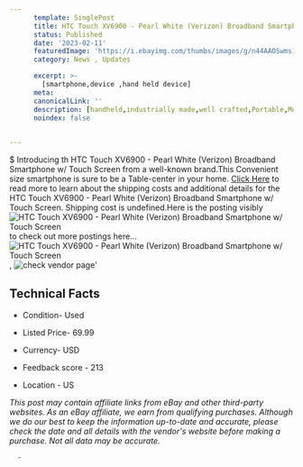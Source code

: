 ```yaml
---
      template: SinglePost
      title: HTC Touch XV6900 - Pearl White (Verizon) Broadband Smartphone w/ Touch Screen
      status: Published
      date: '2023-02-11'
      featuredImage: 'https://i.ebayimg.com/thumbs/images/g/n44AAOSwms1jocUj/s-l225.jpg'
      category: News , Updates

      excerpt: >-
        [smartphone,device ,hand held device]
      meta:
      canonicalLink: ''
      description: [handheld,industrially made,well crafted,Portable,Mobile,Compact,Convenient,Lightweight,Maneuverable,Man-portable,Miniature,Carriable,Hand-held,Light,Holdable,Transportable,Mobile device,Pocket-sized,On-the-go,Wireless,Cordless,Compact size,Convenient size, smartphone,device ,hand held device]
      noindex: false
      

---
```

$
      Introducing th HTC Touch XV6900 - Pearl White (Verizon) Broadband Smartphone w/ Touch Screen from a well-known brand.This Convenient size smartphone is sure to be a Table-center in your home. [Click Here](https://www.ebay.com/itm/255888078840?hash=item3b941e37f8%3Ag%3An44AAOSwms1jocUj&mkevt=1&mkcid=1&mkrid=711-53200-19255-0&campid=%253CePNCampaignId%253E&customid=%253CreferenceId%253E&toolid=10049) to read more to learn about the shipping costs and additional details for the HTC Touch XV6900 - Pearl White (Verizon) Broadband Smartphone w/ Touch Screen. Shipping cost is undefined.Here is the posting visibly ![HTC Touch XV6900 - Pearl White (Verizon) Broadband Smartphone w/ Touch Screen](https://i.ebayimg.com/thumbs/images/g/n44AAOSwms1jocUj/s-l225.jpg) to check out more postings here... ![HTC Touch XV6900 - Pearl White (Verizon) Broadband Smartphone w/ Touch Screen](https://i.ebayimg.com/images/g/n44AAOSwms1jocUj/s-l1600.jpg), ![check vendor page](https://origin-galleryplus.ebayimg.com/ws/web/255888078840_2_0_1/225x225.jpg,https://origin-galleryplus.ebayimg.com/ws/web/255888078840_3_0_1/225x225.jpg,https://origin-galleryplus.ebayimg.com/ws/web/255888078840_4_0_1/225x225.jpg,https://origin-galleryplus.ebayimg.com/ws/web/255888078840_5_0_1/225x225.jpg,https://origin-galleryplus.ebayimg.com/ws/web/255888078840_6_0_1/225x225.jpg,https://origin-galleryplus.ebayimg.com/ws/web/255888078840_7_0_1/225x225.jpg,https://origin-galleryplus.ebayimg.com/ws/web/255888078840_8_0_1/225x225.jpg,https://origin-galleryplus.ebayimg.com/ws/web/255888078840_9_0_1/225x225.jpg,https://origin-galleryplus.ebayimg.com/ws/web/255888078840_10_0_1/225x225.jpg)'

      

 ## Technical Facts 



     
      

 - Condition- Used 


      

 - Listed Price- 69.99 


      

 - Currency- USD 


      

 - Feedback score - 213 


      

 - Location - US 


      
      

 *_This post may contain affiliate links from eBay and other third-party websites. As an eBay affiliate, we earn from qualifying purchases. Although we do our best to keep the information up-to-date and accurate, please check the date and all details with the vendor's website before making a purchase. Not all data may be accurate._*




      -
